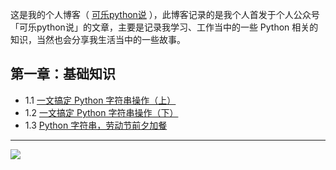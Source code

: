
这是我的个人博客（ [可乐python说]([kelepython.readthedocs.io](https://kelepython.readthedocs.io/)) ），此博客记录的是我个人首发于个人公众号「可乐python说」的文章，主要是记录我学习、工作当中的一些 Python 相关的知识，当然也会分享我生活当中的一些故事。

## 第一章：基础知识
- 1.1 [一文搞定 Python 字符串操作（上）](<https://kelepython.readthedocs.io/en/latest/c01/c01_01.html>)
- 1.2 [一文搞定 Python 字符串操作（下）](<https://kelepython.readthedocs.io/en/latest/c01/c01_02.html>)
- 1.3 [Python 字符串，劳动节前夕加餐 ](<https://kelepython.readthedocs.io/en/latest/c01/c01_03.html>)
---
![](https://i.loli.net/2020/04/20/F4vI8N6umAo1BZ7.jpg)

